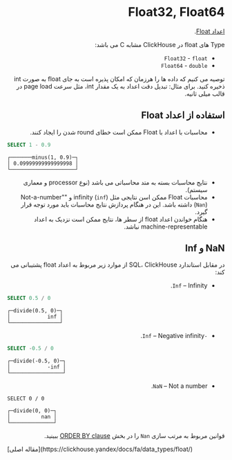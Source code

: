 <div dir="rtl" markdown="1">

# Float32, Float64

[اعداد Float](https://en.wikipedia.org/wiki/IEEE_754).

Type های float در ClickHouse مشابه C می باشد:

- `Float32` - `float`
- `Float64` - `double`

توصیه می کنیم که داده ها را هرزمان که امکان پذیره است به جای float به صورت int ذخیره کنید. برای مثال: تبدیل دقت اعداد به یک مقدار int، مثل سرعت page load در قالب میلی ثانیه.

## استفاده از اعداد Float

- محاسبات با اعداد با Float ممکن است خطای round شدن را ایجاد کنند.

</div>

``` sql
SELECT 1 - 0.9
```
```
┌───────minus(1, 0.9)─┐
│ 0.09999999999999998 │
└─────────────────────┘
```

<div dir="rtl" markdown="1">

- نتایج محاسبات بسته به متد محاسباتی می باشد (نوع processor و معماری سیستم).
- محاسبات Float ممکن اسن نتایجی مثل infinity (`inf`) و "Not-a-number" (`Nan`) داشته باشد. این در هنگام پردازش نتایج محاسبات باید مورد توجه قرار گیرد.
- هنگام خواندن اعداد float از سطر ها، نتایج ممکن است نزدیک به اعداد machine-representable نباشد.

## NaN و Inf

در مقابل استاندارد SQL، ClickHouse از موارد زیر مربوط به اعداد float پشتیبانی می کند:

- `Inf` – Infinity.

</div>

``` sql
SELECT 0.5 / 0
```

```
┌─divide(0.5, 0)─┐
│            inf │
└────────────────┘
```

<div dir="rtl" markdown="1">

- `-Inf` – Negative infinity.

</div>

``` sql
SELECT -0.5 / 0
```

```
┌─divide(-0.5, 0)─┐
│            -inf │
└─────────────────┘
```

<div dir="rtl" markdown="1">

- `NaN` – Not a number.

</div>

```
SELECT 0 / 0
```

```
┌─divide(0, 0)─┐
│          nan │
└──────────────┘
```

<div dir="rtl" markdown="1">

قوانین مربوط به مرتب سازی ` Nan ` را در بخش [ORDER BY clause](../query_language/select.md) ببینید.

</div>
[مقاله اصلی](https://clickhouse.yandex/docs/fa/data_types/float/) <!--hide-->
